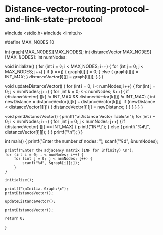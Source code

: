 # Distance-vector-routing-protocol-and-link-state-protocol
#include <stdio.h>
#include <limits.h>

#define MAX_NODES 10

int graph[MAX_NODES][MAX_NODES];
int distanceVector[MAX_NODES][MAX_NODES];
int numNodes;

void initialize() {
    for (int i = 0; i < MAX_NODES; i++) {
        for (int j = 0; j < MAX_NODES; j++) {
            if (i == j) {
                graph[i][j] = 0;
            } else {
                graph[i][j] = INT_MAX;
            }
            distanceVector[i][j] = graph[i][j];
        }
    }
}

void updateDistanceVector() {
    for (int i = 0; i < numNodes; i++) {
        for (int j = 0; j < numNodes; j++) {
            for (int k = 0; k < numNodes; k++) {
                if (distanceVector[i][k] != INT_MAX && distanceVector[k][j] != INT_MAX) {
                    int newDistance = distanceVector[i][k] + distanceVector[k][j];
                    if (newDistance < distanceVector[i][j]) {
                        distanceVector[i][j] = newDistance;
                    }
                }
            }
        }
    }
}

void printDistanceVector() {
    printf("\nDistance Vector Table:\n");
    for (int i = 0; i < numNodes; i++) {
        for (int j = 0; j < numNodes; j++) {
            if (distanceVector[i][j] == INT_MAX) {
                printf("INF\t");
            } else {
                printf("%d\t", distanceVector[i][j]);
            }
        }
        printf("\n");
    }
}

int main() {
    printf("Enter the number of nodes: ");
    scanf("%d", &numNodes);

    printf("Enter the adjacency matrix (INF for infinity):\n");
    for (int i = 0; i < numNodes; i++) {
        for (int j = 0; j < numNodes; j++) {
            scanf("%d", &graph[i][j]);
        }
    }

    initialize();

    printf("\nInitial Graph:\n");
    printDistanceVector();

    updateDistanceVector();

    printDistanceVector();

    return 0;
}









